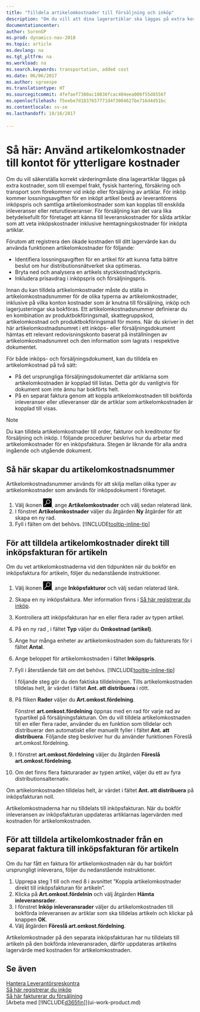 ```yaml
---
title: "Tilldela artikelomkostnader till försäljning och inköp"
description: "Om du vill att dina lagerartiklar ska läggas på extra kostnader, som till exempel frakt, fysisk hantering, försäkring och transport som förekommer vid inköp eller försäljning av artiklar, kan du använda funktionen för artikelomkostnader."
documentationcenter: 
author: SorenGP
ms.prod: dynamics-nav-2018
ms.topic: article
ms.devlang: na
ms.tgt_pltfrm: na
ms.workload: na
ms.search.keywords: transportation, added cost
ms.date: 06/06/2017
ms.author: sgroespe
ms.translationtype: HT
ms.sourcegitcommit: 4fefaef7380ac10836fcac404eea006f55d8556f
ms.openlocfilehash: f5eebe7d1837657771d4f3004627be716d4d51bc
ms.contentlocale: sv-se
ms.lasthandoff: 10/16/2017

---
```

# <a name="how-to-use-item-charges-to-account-for-additional-trade-costs"></a>Så här: Använd artikelomkostnader till kontot för ytterligare kostnader
Om du vill säkerställa korrekt värderingmåste dina lagerartiklar läggas på extra kostnader, som till exempel frakt, fysisk hantering, försäkring och transport som förekommer vid inköp eller försäljning av artiklar. För inköp kommer lossningsavgiften för en inköpt artikel bestå av leverantörens inköpspris och samtliga artikelomkostnader som kan kopplas till enskilda inleveranser eller returutleveranser. För försäljning kan det vara lika betydelsefullt för företaget att känna till leveranskostnader för sålda artiklar som att veta inköpskostnader inklusive hemtagningskostnader för inköpta artiklar.

Förutom att registrera den ökade kostnaden till ditt lagervärde kan du använda funktionen artikelomkostnader för följande:

- Identifiera lossningsavgiften för en artikel för att kunna fatta bättre beslut om hur distributionsnätverket ska optimeras.
- Bryta ned och analysera en artikels styckkostnad/styckpris.
- Inkludera prisavdrag i inköpspris och försäljningspris.

Innan du kan tilldela artikelomkostnader måste du ställa in artikelomkostnadsnummer för de olika typerna av artikelomkostnader, inklusive på vilka konton kostnader som är knutna till försäljning, inköp och lagerjusteringar ska bokföras. Ett artikelomkostnadsnummer definierar du en kombination av produktbokföringsmall, skattegruppskod, artikelomkostnad och produktbokföringsmall för moms. När du skriver in det här artikelomkostnadsnumret i ett inköps- eller försäljningsdokument hämtas ett relevant redovisningskonto baserat på inställningen av artikelomkostnadsnumret och den information som lagrats i respektive dokumentet.

För både inköps- och försäljningsdokument, kan du tilldela en artikelomkostnad på två sätt:
- På det ursprungliga försäljningsdokumentet där artiklarna som artikelomkostnaden är kopplad till listas. Detta gör du vanligtvis för dokument som inte ännu har bokförts helt.
- På en separat faktura genom att koppla artikelomkostnaden till bokförda inleveranser eller utleveranser där de artiklar som artikelomkostnaden är kopplad till visas.

> [!NOTE]  
>   Du kan tilldela artikelomkostnader till order, fakturor och kreditnotor för försäljning och inköp. I följande procedurer beskrivs hur du arbetar med artikelomkostnader för en inköpsfaktura. Stegen är liknande för alla andra ingående och utgående dokument.

## <a name="to-set-up-item-charge-numbers"></a>Så här skapar du artikelomkostnadsnummer
Artikelomkostnadsnummer används för att skilja mellan olika typer av artikelomkostnader som används för inköpsdokument i företaget.

1. Välj ikonen ![Söka efter sida eller rapport](media/ui-search/search_small.png "ikonen Söka efter sida eller rapport"), ange **Artikelomkostnader** och välj sedan relaterad länk.
2. I fönstret **Artikelomkostnader** väljer du åtgärden **Ny** åtgärder för att skapa en ny rad.
3. Fyll i fälten om det behövs. [!INCLUDE[tooltip-inline-tip](includes/tooltip-inline-tip_md.md)]

## <a name="to-assign-an-item-charge-directly-to-the-purchase-invoice-for-the-item"></a>För att tilldela artikelomkostnader direkt till inköpsfakturan för artikeln
Om du vet artikelomkostnaderna vid den tidpunkten när du bokför en inköpsfaktura för artikeln, följer du nedanstående instruktioner.

1. Välj ikonen ![Söka efter sida eller rapport](media/ui-search/search_small.png "ikonen Söka efter sida eller rapport"), ange **Inköpsfakturor** och välj sedan relaterad länk.
2. Skapa en ny inköpsfaktura. Mer information finns i [Så här registrerar du inköp](purchasing-how-record-purchases.md).
3. Kontrollera att inköpsfakturan har en eller flera rader av typen artikel.
4. På en ny rad , i fältet **Typ** väljer du **Omkostnad (artikel)**.
5. Ange hur många enheter av artikelomkostnaden som du fakturerats för i fältet **Antal**.
6. Ange beloppet för artikelomkostnaden i fältet **Inköpspris**.
7. Fyll i återstående fält om det behövs. [!INCLUDE[tooltip-inline-tip](includes/tooltip-inline-tip_md.md)]

    I följande steg gör du den faktiska tilldelningen. Tills artikelomkostnaden tilldelas helt, är värdet i fältet **Ant. att distribuera** i rött.
8. På fliken **Rader** väljer du **Art.omkost.fördelning**.

    Fönstret **art.omkost.fördelning** öppnas med en rad för varje rad av typartikel på försäljningsfakturan. Om du vill tilldela artikelomkostnaden till en eller flera rader, använder du en funktion som tilldelar och distribuerar den automatiskt eller manuellt fyller i fältet **Ant. att distribuera**. Följande steg beskriver hur du använder funktionen Föreslå art.omkost.fördelning.

9. I fönstret **art.omkost.fördelning** väljer du åtgärden **Föreslå art.omkost.fördelning**.
10. Om det finns flera fakturarader av typen artikel, väljer du ett av fyra distributionsalternativ.  

Om artikelomkostnaden tilldelas helt, är värdet i fältet **Ant. att distribuera** på inköpsfakturan noll.

Artikelomkostnaderna har nu tilldelats till inköpsfakturan. När du bokför inleveransen av inköpsfakturan uppdateras artiklarnas lagervärden med kostnaden för artikelomkostnaden.  

## <a name="to-assign-an-item-charge-from-a-separate-invoice-to-the-purchase-invoice-for-the-item"></a>För att tilldela artikelomkostnader från en separat faktura till inköpsfakturan för artikeln
Om du har fått en faktura för artikelomkostnaden när du har bokfört ursprungligt inleverans, följer du nedanstående instruktioner.
1. Upprepa steg 1 till och med 8 i avsnittet ”Koppla artikelomkostnader direkt till inköpsfakturan för artikeln”.
2. Klicka på **Art.omkost.fördelnin** och välj åtgärden **Hämta inleveransrader**.
3. I fönstret **Inköp inleveransrader** väljer du artikelomkostnaden till bokförda inleveransen av artiklar som ska tilldelas artikeln och klickar på knappen **OK**.
4. Välj åtgärden **Föreslå art.omkost.fördelning**.

Artikelomkostnader på den separata inköpsfakturan har nu tilldelats till artikeln på den bokförda inleveransraden, därför uppdateras artikelns lagervärde med kostnaden för artikelomkostnaden.

## <a name="see-also"></a>Se även
[Hantera Leverantörsreskontra](payables-manage-payables.md)  
[Så här registrerar du inköp](purchasing-how-record-purchases.md)  
[Så här fakturerar du försäljning](sales-how-invoice-sales.md)  
[Arbeta med [!INCLUDE[d365fin](includes/d365fin_md.md)]](ui-work-product.md)  

